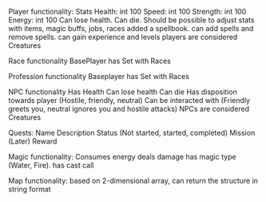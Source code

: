 
Player functionality:
Stats
Health: int 100
Speed: int 100
Strength: int 100
Energy: int 100
Can lose health.
Can die.
Should be possible to adjust stats with items, magic buffs, jobs, races
added a spellbook. can add spells and remove spells.
can gain experience and levels
players are considered Creatures

Race functionality
BasePlayer has Set with Races

Profession functionality
Baseplayer has Set with Races

NPC functionality
Has Health
Can lose health
Can die
Has disposition towards player (Hostile, friendly, neutral)
Can be interacted with (Friendly greets you, neutral ignores you and hostile attacks)
NPCs are considered Creatures

Quests:
Name
Description
Status (Not started, started, completed)
Mission (Later)
Reward

Magic functionality:
Consumes energy
deals damage
has magic type (Water, Fire).
has cast call

Map functionality:
based on 2-dimensional array, can return the structure in string format
